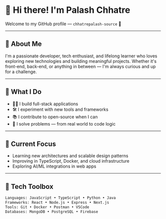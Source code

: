 # 👋 Hi there! I'm Palash Chhatre

Welcome to my GitHub profile — `chhatrepalash-source` 🚀

---

## 🧠 About Me

I'm a passionate developer, tech enthusiast, and lifelong learner who loves exploring new technologies and building meaningful projects. Whether it's front-end, back-end, or anything in between — I'm always curious and up for a challenge.

---

## 💼 What I Do

- 👨‍💻 I build full-stack applications  
- 🛠️ I experiment with new tools and frameworks  
- 📚 I contribute to open-source when I can  
- 🧩 I solve problems — from real world to code logic

---

## 🚧 Current Focus

- Learning new architectures and scalable design patterns
- Improving in TypeScript, Docker, and cloud infrastructure
- Exploring AI/ML integrations in web apps

---

## 🧰 Tech Toolbox

```bash
Languages: JavaScript • TypeScript • Python • Java  
Frameworks: React • Node.js • Express • Next.js  
Tools: Git • Docker • Postman • VSCode  
Databases: MongoDB • PostgreSQL • Firebase
